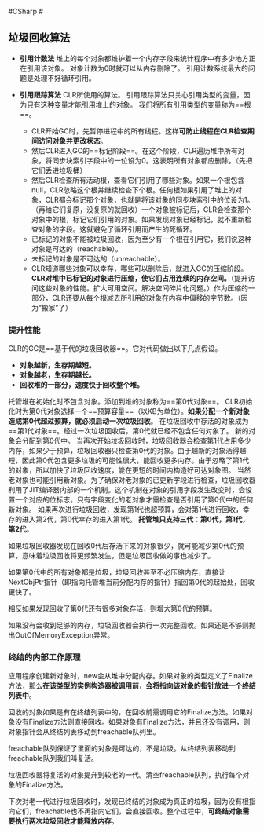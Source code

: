 #CSharp #
## 垃圾回收算法
- **引用计数法**
堆上的每个对象都维护着一个内存字段来统计程序中有多少地方正在引用该对象。
对象计数为0时就可以从内存删除了。
引用计数系统最大的问题是处理不好循环引用。

- **引用跟踪算法**
CLR所使用的算法。
引用跟踪算法只关心引用类型的变量，因为只有这种变量才能引用堆上的对象。
我们将所有引用类型的变量称为==根==。
	- CLR开始GC时，先暂停进程中的所有线程。这样**可防止线程在CLR检查期间访问对象并更改状态**。
	- 然后CLR进入GC的==标记阶段==。在这个阶段，CLR遍历堆中所有对象，将同步块索引字段中的一位设为0。这表明所有对象都应删除。（先把它们丢进垃圾桶）
	- 然后CLR检查所有活动根，查看它们引用了哪些对象。如果一个根包含null，CLR忽略这个根并继续检查下个根。任何根如果引用了堆上的对象，CLR都会标记那个对象，也就是将该对象的同步块索引中的位设为1。（再给它们复原，没复原的就回收）一个对象被标记后，CLR会检查那个对象中的根，标记它们引用的对象。如果发现对象已经标记，就不重新检查对象的字段。这就避免了循环引用而产生的死循环。
	-  已标记的对象不能被垃圾回收，因为至少有一个根在引用它，我们说这种对象是可达的（reachable）。
	- 未标记的对象是不可达的（unreachable）。
	- CLR知道哪些对象可以幸存，哪些可以删除后，就进入GC的压缩阶段。**CLR对堆中已标记的对象进行压缩，使它们占用连续的内存空间。**（提升访问这些对象的性能。扩大可用空间。解决空间碎片化问题。）作为压缩的一部分，CLR还要从每个根减去所引用的对象在内存中偏移的字节数。（因为“搬家”了）

### 提升性能
CLR的GC是==基于代的垃圾回收器==。它对代码做出以下几点假设。
-   **对象越新，生存期越短。**
-   **对象越老，生存期越长。**
-   **回收堆的一部分，速度快于回收整个堆。**

托管堆在初始化时不包含对象。添加到堆的对象称为==第0代对象==。
CLR初始化时为第0代对象选择一个==预算容量==（以KB为单位）。**如果分配一个新对象造成第0代超过预算，就必须启动一次垃圾回收**。
在垃圾回收中存活的对象成为==第1代对象==。经过一次垃圾回收后，第0代就已经不包含任何对象了。
新的对象会分配到第0代中。
当再次开始垃圾回收时，垃圾回收器会检查第1代占用多少内存，如果少于预算，垃圾回收器只检查第0代的对象。由于越新的对象活得越短，因此第0代包含更多垃圾的可能性很大，能回收更多内存。由于忽略了第1代的对象，所以加快了垃圾回收速度，能在更短的时间内构造好可达对象图。
当然老对象也可能引用新对象。为了确保对老对象的已更新字段进行检查，垃圾回收器利用了JIT编译器内部的一个机制。这个机制在对象的引用字段发生改变时，会设置一个对应的位标志。只有字段变化的老对象才需检查是否引用了第0代中的任何新对象。
如果再次进行垃圾回收，发现第1代也超预算，会对第1代进行回收，幸存的进入第2代，第0代幸存的进入第1代。
**托管堆只支持三代：第0代，第1代，第2代**。

如果垃圾回收器发现在回收0代后存活下来的对象很少，就可能减少第0代的预算，意味着垃圾回收将更频繁发生，但是垃圾回收做的事也减少了。

如果第0代中的所有对象都是垃圾，垃圾回收甚至不必压缩内存，直接让NextObjPtr指针（即指向托管堆当前分配内存的指针）指回第0代的起始处，回收更快了。

相反如果发现回收了第0代还有很多对象存活，则增大第0代的预算。

如果没有会收到足够的内存，垃圾回收器会执行一次完整回收。如果还是不够则抛出OutOfMemoryException异常。

### 终结的内部工作原理
应用程序创建新对象时，new会从堆中分配内存。如果对象的类型定义了Finalize方法，那么**在该类型的实例构造器被调用前，会将指向该对象的指针放进一个终结列表中**。

回收的对象如果是有在终结列表中的，在回收前需调用它的Finalize方法。如果对象没有Finalize方法则直接回收。如果对象有Finalize方法，并且还没有调用，则对象指针会从终结列表移动到freachable队列里。

freachable队列保证了里面的对象是可达的，不是垃圾。从终结列表移动到freachable队列我们叫复活。

垃圾回收器将复活的对象提升到较老的一代。清空freachable队列，执行每个对象的Finalize方法。

下次对老一代进行垃圾回收时，发现已终结的对象成为真正的垃圾，因为没有根指向它们，freachable也不再指向它们，会直接回收。整个过程中，**可终结对象需要执行两次垃圾回收才能释放内存**。